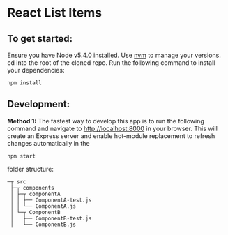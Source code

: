 React List Items
=================

To get started:
---------------

Ensure you have Node v5.4.0 installed. Use [nvm](https://github.com/creationix/nvm) to manage your versions.
cd into the root of the cloned repo.
Run the following command to install your dependencies:

    npm install

Development:
------------

**Method 1:**
The fastest way to develop this app is to run the following command and navigate to [http://localhost:8000](http://localhost:8000) in your browser.
This will create an Express server and enable hot-module replacement to refresh changes automatically in the

    npm start


folder structure:

```
─┬ src
 ├─┬ components
 │ ├─┬ componentA
 │ │ ├── ComponentA-test.js
 │ │ └── ComponentA.js
 │ └─┬ ComponentB
 │   ├── ComponentB-test.js
 │   └── ComponentB.js
```
